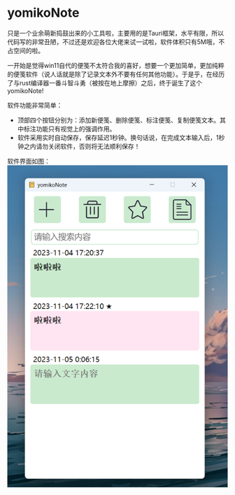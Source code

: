 # yomikoNote

只是一个业余萌新捣鼓出来的小工具啦，主要用的是Tauri框架，水平有限，所以代码写的非常丑陋，不过还是欢迎各位大佬来试一试啦，软件体积只有5M哦，不占空间的啦。

一开始是觉得win11自代的便笺不太符合我的喜好，想要一个更加简单，更加纯粹的便笺软件（说人话就是除了记录文本外不要有任何其他功能）。于是乎，在经历了与rust编译器一番斗智斗勇（被按在地上摩擦）之后，终于诞生了这个yomikoNote!

软件功能非常简单：

+ 顶部四个按钮分别为：添加新便笺、删除便笺、标注便笺、复制便笺文本。其中标注功能只有视觉上的强调作用。
+ 软件采用实时自动保存，保存延迟1秒钟。换句话说，在完成文本输入后，1秒钟之内请勿关闭软件，否则将无法顺利保存！
  
软件界面如图：
![alt](./ui.png)

  